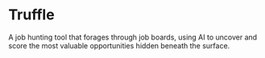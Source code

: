 # Truffle

A job hunting tool that forages through job boards, using AI to uncover and
score the most valuable opportunities hidden beneath the surface.
